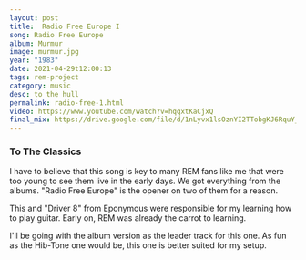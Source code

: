 ```yaml
---
layout: post
title:  Radio Free Europe I
song: Radio Free Europe
album: Murmur
image: murmur.jpg
year: "1983"
date: 2021-04-29t12:00:13
tags: rem-project
category: music
desc: to the hull
permalink: radio-free-1.html
video: https://www.youtube.com/watch?v=hqqxtKaCjxQ
final_mix: https://drive.google.com/file/d/1nLyvx1lsOznYI2TTobgKJ6RquY_8f4pw/view?usp=sharing
---
```


### To The Classics
I have to believe that this song is key to many REM fans like me that were too young to see them live in the early days. We got everything from the albums. "Radio Free Europe" is the opener on two of them for a reason.

This and "Driver 8" from Eponymous were responsible for my learning how to play guitar. Early on, REM was already the carrot to learning.

I'll be going with the album version as the leader track for this one. As fun as the Hib-Tone one would be, this one is better suited for my setup.
